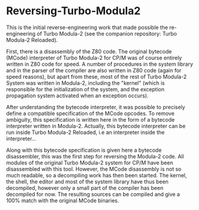 # Reversing-Turbo-Modula2

This is the initial reverse-engineering work that made possible the re-engineering of Turbo Modula-2 (see the companion repository: Turbo Modula-2 Reloaded).

First, there is a disassembly of the Z80 code. The original bytecode (MCode) interpreter of Turbo Modula-2 for CP/M was of course entirely written in Z80 code for speed. A number of procedures in the system library and in the parser of the compiler are also written in Z80 code (again for speed reasons), but apart from these, most of the rest of Turbo Modula-2 System was written in Modula-2, including the "kernel" (which is responsible for the initialization of the system, and the exception propagation system activated when an exception occurs).

After understanding the bytecode interpreter, it was possible to precisely define a compatible specification of the MCode opcodes. To remove ambiguity, this specification is written here in the form of a bytecode interpreter written in Modula-2. Actually, this bytecode interpreter can be run inside Turbo Modula-2 Reloaded, i.e an interpreter inside the interpreter...

Along with this bytecode specification is given here a bytecode disassembler, this was the first step for reversing the Modula-2 code. All modules of the original Turbo Modula-2 system for CP/M have been disassembled with this tool. However, the MCode disassembly is not so much readable, so a decompiling work has then been started. The kernel, the shell, the editor and most of the system library have thus been decompiled, however only a small part of the compiler has been decompiled for now. The resulting sources can be compiled and give a 100% match with the original MCode binaries.
